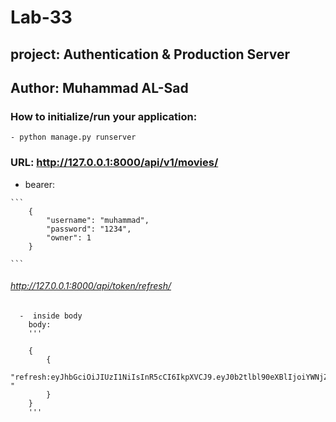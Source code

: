 # Lab-33

## project: Authentication & Production Server

## Author: Muhammad AL-Sad

### How to initialize/run your application:
    - python manage.py runserver




### URL:  http://127.0.0.1:8000/api/v1/movies/

   - bearer:

    ```
        {
            "username": "muhammad",
            "password": "1234",
            "owner": 1
        }

    ```



######   http://127.0.0.1:8000/api/token/refresh/   
      -  inside body 
        body:
        '''

        {
            {
                "refresh:eyJhbGciOiJIUzI1NiIsInR5cCI6IkpXVCJ9.eyJ0b2tlbl90eXBlIjoiYWNjZXNzIiwiZXhwIjoxNjkwODMyNjc1LCJpYXQiOjE2OTA4MzIzNzUsImp0aSI6IjE0Y2YzMmNjZTg2MDQzZTNhZjhhN2I4ZWZmNWMwMjQ1IiwidXNlcl9pZCI6MX0.ddodmBVzCZVwpWPh5WEyFZIKbBbgdGy5lnLWGWuQhnc "
            }
        }
        '''